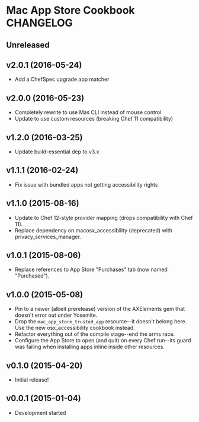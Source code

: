 Mac App Store Cookbook CHANGELOG
================================

Unreleased
----------

v2.0.1 (2016-05-24)
-------------------
- Add a ChefSpec upgrade app matcher

v2.0.0 (2016-05-23)
-------------------
- Completely rewrite to use Mas CLI instead of mouse control
- Update to use custom resources (breaking Chef 11 compatibility)

v1.2.0 (2016-03-25)
-------------------
- Update build-essential dep to v3.x

v1.1.1 (2016-02-24)
-------------------
- Fix issue with bundled apps not getting accessibility rights

v1.1.0 (2015-08-16)
-------------------
- Update to Chef 12-style provider mapping (drops compatibility with Chef 11).
- Replace dependency on macosx_accessibility (deprecated) with
  privacy_services_manager.

v1.0.1 (2015-08-06)
-------------------
- Replace references to App Store "Purchases" tab (now named "Purchased").

v1.0.0 (2015-05-08)
-------------------
- Pin to a newer (albeit prerelease) version of the AXElements gem that doesn't
  error out under Yosemite.
- Drop the `mac_app_store_trusted_app` resource--it doesn't belong here. Use
  the new osx_accessibility cookbook instead.
- Refactor everything out of the compile stage--end the arms race.
- Configure the App Store to open (and quit) on every Chef run--its guard
  was failing when installing apps inline inside other resources.

v0.1.0 (2015-04-20)
-------------------
- Initial release!

v0.0.1 (2015-01-04)
-------------------
- Development started
